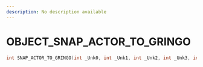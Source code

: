 ```yaml
---
description: No description available 
---
```


# OBJECT\_SNAP_ACTOR_TO_GRINGO

```cpp
int SNAP_ACTOR_TO_GRINGO(int _Unk0, int _Unk1, int _Unk2, int _Unk3, int _Unk4, int _Unk5);
```